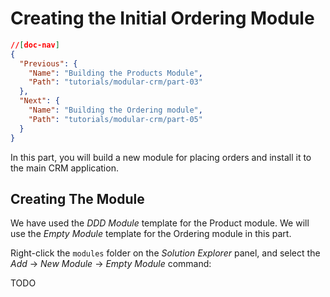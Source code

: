 # Creating the Initial Ordering Module

````json
//[doc-nav]
{
  "Previous": {
    "Name": "Building the Products Module",
    "Path": "tutorials/modular-crm/part-03"
  },
  "Next": {
    "Name": "Building the Ordering module",
    "Path": "tutorials/modular-crm/part-05"
  }
}
````

In this part, you will build a new module for placing orders and install it to the main CRM application.

## Creating The Module

We have used the *DDD Module* template for the Product module. We will use the *Empty Module* template for the Ordering module in this part.

Right-click the `modules` folder on the *Solution Explorer* panel, and select the *Add* -> *New Module* -> *Empty Module* command:

TODO